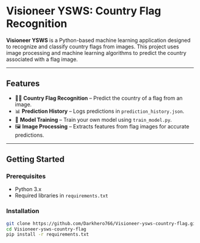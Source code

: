 # Visioneer YSWS: Country Flag Recognition

**Visioneer YSWS** is a Python-based machine learning application designed to recognize and classify country flags from images. This project uses image processing and machine learning algorithms to predict the country associated with a flag image.

---

## Features

- 🏳️‍🌈 **Country Flag Recognition** – Predict the country of a flag from an image.
- 📊 **Prediction History** – Logs predictions in `prediction_history.json`.
- 🧠 **Model Training** – Train your own model using `train_model.py`.
- 🖼️ **Image Processing** – Extracts features from flag images for accurate predictions.

---

## Getting Started

### Prerequisites

- Python 3.x
- Required libraries in `requirements.txt`

### Installation

```bash
git clone https://github.com/Darkhero766/Visioneer-ysws-country-flag.git
cd Visioneer-ysws-country-flag
pip install -r requirements.txt
